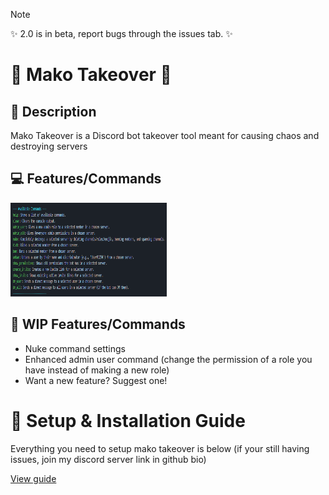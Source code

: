 > [!NOTE]
> ✨ 2.0 is in beta, report bugs through the issues tab. ✨

# 🦈 Mako Takeover 🦈

## 📰 Description
<P>Mako Takeover is a Discord bot takeover tool meant for causing chaos and destroying servers</P>

## 💻 Features/Commands
<img src="cmd-list.png" width="250" height="150">

## 🔧 WIP Features/Commands
<ul>
  <li>Nuke command settings</li>
  <li>Enhanced admin user command (change the permission of a role you have instead of making a new role)</li>
  <li>Want a new feature? Suggest one!</li>
</ul>

# 📝 Setup & Installation Guide
<p>Everything you need to setup mako takeover is below (if your still having issues, join my discord server link in github bio)</p>
<a href="https://github.com/Memerip/Mako-Takeover/blob/main/setup.txt">View guide</a>
